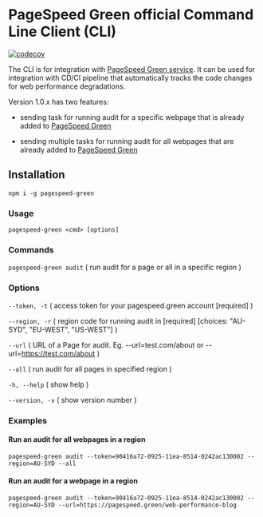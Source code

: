 # PageSpeed Green official Command Line Client (CLI)

[![codecov](https://codecov.io/gh/pagespeed-green/cli/branch/master/graph/badge.svg)](https://codecov.io/gh/pagespeed-green/cli)

The CLI is for integration with [PageSpeed Green service](https://pagespeed.green). It can be used for integration with CD/CI pipeline that automatically tracks the code changes for web performance degradations.

Version 1.0.x has two features:

- sending task for running audit for a specific webpage that is already added to [PageSpeed Green](https://pagespeed.green)

- sending multiple tasks for running audit for all webpages that are already added to [PageSpeed Green](https://pagespeed.green)

## Installation

`npm i -g pagespeed-green`

### Usage

`pagespeed-green <cmd> [options]`

### Commands

  `pagespeed-green audit` ( run audit for a page or all in a specific region )

### Options

  `--token, -t`    ( access token for your pagespeed.green account [required] )

  `--region, -r`   ( region code for running audit in [required] [choices: "AU-SYD", "EU-WEST", "US-WEST"] )

  `--url`         ( URL of a Page for audit. Eg. --url=test.com/about or --url=https://test.com/about )

  `--all`         ( run audit for all pages in specified region )

  `-h, --help`    ( show help )

  `--version, -v` ( show version number )

### Examples

#### Run an audit for all webpages in a region

  `pagespeed-green audit --token=90416a72-0925-11ea-8514-0242ac130002 --region=AU-SYD --all`

#### Run an audit for a webpage in a region

  `pagespeed-green audit --token=90416a72-0925-11ea-8514-0242ac130002 --region=AU-SYD --url=https://pagespeed.green/web-performance-blog`
